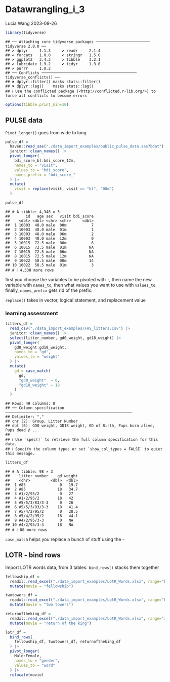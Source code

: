 Datawrangling_i_3
================
Lucia Wang
2023-09-26

``` r
library(tidyverse)
```

    ## ── Attaching core tidyverse packages ──────────────────────── tidyverse 2.0.0 ──
    ## ✔ dplyr     1.1.3     ✔ readr     2.1.4
    ## ✔ forcats   1.0.0     ✔ stringr   1.5.0
    ## ✔ ggplot2   3.4.3     ✔ tibble    3.2.1
    ## ✔ lubridate 1.9.2     ✔ tidyr     1.3.0
    ## ✔ purrr     1.0.2     
    ## ── Conflicts ────────────────────────────────────────── tidyverse_conflicts() ──
    ## ✖ dplyr::filter() masks stats::filter()
    ## ✖ dplyr::lag()    masks stats::lag()
    ## ℹ Use the conflicted package (<http://conflicted.r-lib.org/>) to force all conflicts to become errors

``` r
options(tibble.print_min=10)
```

## PULSE data

`Pivot_longer()` goes from wide to long

``` r
pulse_df = 
  haven::read_sas("./data_import_examples/public_pulse_data.sas7bdat") |>
  janitor::clean_names() |>
  pivot_longer(
    bdi_score_bl:bdi_score_12m,
    names_to = "visit",
    values_to = "bdi_score",
    names_prefix = "bdi_score_"
  ) |>
  mutate(
    visit = replace(visit, visit == "bl", "00m")
  )

pulse_df
```

    ## # A tibble: 4,348 × 5
    ##       id   age sex   visit bdi_score
    ##    <dbl> <dbl> <chr> <chr>     <dbl>
    ##  1 10003  48.0 male  00m           7
    ##  2 10003  48.0 male  01m           1
    ##  3 10003  48.0 male  06m           2
    ##  4 10003  48.0 male  12m           0
    ##  5 10015  72.5 male  00m           6
    ##  6 10015  72.5 male  01m          NA
    ##  7 10015  72.5 male  06m          NA
    ##  8 10015  72.5 male  12m          NA
    ##  9 10022  58.5 male  00m          14
    ## 10 10022  58.5 male  01m           3
    ## # ℹ 4,338 more rows

first you choose the variables to be pivoted with `:`, then name the new
variable with `names_to`, then what values you want to use with
`values_to`. finally, `names_prefix` gets rid of the prefix.

`replace()` takes in vector, logical statement, and replacement value

### learning assessment

``` r
litters_df =
  read_csv("./data_import_examples/FAS_litters.csv") |>
  janitor::clean_names() |>
  select(litter_number, gd0_weight, gd18_weight) |>
  pivot_longer(
    gd0_weight:gd18_weight, 
    names_to = "gd",
    values_to = "weight"
  ) |>
  mutate(
    gd = case_match(
      gd, 
      "gd0_weight"  ~ 0,
      "gd18_weight" ~ 18
    )
  )
```

    ## Rows: 49 Columns: 8
    ## ── Column specification ────────────────────────────────────────────────────────
    ## Delimiter: ","
    ## chr (2): Group, Litter Number
    ## dbl (6): GD0 weight, GD18 weight, GD of Birth, Pups born alive, Pups dead @ ...
    ## 
    ## ℹ Use `spec()` to retrieve the full column specification for this data.
    ## ℹ Specify the column types or set `show_col_types = FALSE` to quiet this message.

``` r
litters_df
```

    ## # A tibble: 98 × 3
    ##    litter_number    gd weight
    ##    <chr>         <dbl>  <dbl>
    ##  1 #85               0   19.7
    ##  2 #85              18   34.7
    ##  3 #1/2/95/2         0   27  
    ##  4 #1/2/95/2        18   42  
    ##  5 #5/5/3/83/3-3     0   26  
    ##  6 #5/5/3/83/3-3    18   41.4
    ##  7 #5/4/2/95/2       0   28.5
    ##  8 #5/4/2/95/2      18   44.1
    ##  9 #4/2/95/3-3       0   NA  
    ## 10 #4/2/95/3-3      18   NA  
    ## # ℹ 88 more rows

`case_match` helps you replace a bunch of stuff using the `~`

## LOTR - bind rows

Import LOTR words data, from 3 tables. `bind_rows()` stacks them
together

``` r
fellowship_df = 
  readxl::read_excel("./data_import_examples/LotR_Words.xlsx", range="B3:D6") |>
  mutate(movie = "fellowship")

twotowers_df = 
  readxl::read_excel("./data_import_examples/LotR_Words.xlsx", range="F3:H6") |>
  mutate(movie = "two towers")

returnoftheking_df = 
  readxl::read_excel("./data_import_examples/LotR_Words.xlsx", range="J3:L6") |>
  mutate(movie = "return of the king")

lotr_df =
  bind_rows(
    fellowship_df, twotowers_df, returnoftheking_df
  ) |>
  pivot_longer(
    Male:Female,
    names_to = "gender",
    values_to = "word"
  ) |>
  relocate(movie)
```
